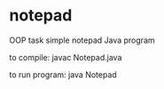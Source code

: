 # notepad
OOP task simple notepad Java program  

to compile:
javac Notepad.java

to run program:
java Notepad

